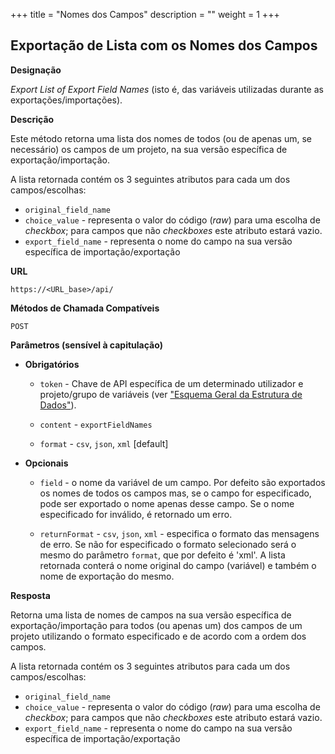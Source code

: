 +++
title = "Nomes dos Campos"
description = ""
weight = 1
+++

## <a name='ExportaodeListacomosNomesdosCampos'></a>Exportação de Lista com os Nomes dos Campos

**Designação**

*Export List of Export Field Names* (isto é, das variáveis utilizadas durante as exportações/importações).

**Descrição**

Este método retorna uma lista dos nomes de todos (ou de apenas um, se necessário) os campos de um projeto, na sua versão específica de exportação/importação.

A lista retornada contém os 3 seguintes atributos para cada um dos campos/escolhas:

- `original_field_name` 
- `choice_value` - representa o valor do código (*raw*) para uma escolha de *checkbox*; para campos que não *checkboxes* este atributo estará vazio.
- `export_field_name` - representa o nome do campo na sua versão específica de importação/exportação

**URL**

    https://<URL_base>/api/

**Métodos de Chamada Compatíveis**

`POST`

**Parâmetros (sensível à capitulação)**

- **Obrigatórios**

  - `token` - Chave de API específica de um determinado  utilizador e projeto/grupo de variáveis (ver ["Esquema Geral da Estrutura de Dados"](../../05esquema-dados/)).

  - `content` - `exportFieldNames`

  - `format` - `csv`, `json`, `xml` [default]

- **Opcionais**

  - `field` - o nome da variável de um campo. Por defeito são exportados os nomes de todos os campos mas, se o campo for especificado, pode ser exportado o nome apenas desse campo. Se o nome especificado for inválido, é retornado um erro.

  - `returnFormat` - `csv`, `json`, `xml` - especifica o formato das mensagens de erro. Se não for especificado o formato selecionado será o mesmo do parâmetro `format`, que por defeito é 'xml'. A lista retornada conterá o nome original do campo (variável) e também o nome de exportação do mesmo.

**Resposta**

Retorna uma lista de nomes de campos na sua versão específica de exportação/importação para todos (ou apenas um) dos campos de um projeto utilizando o formato especificado e de acordo com a ordem dos campos.

A lista retornada contém os 3 seguintes atributos para cada um dos campos/escolhas:

- `original_field_name` 
- `choice_value` - representa o valor do código (*raw*) para uma escolha de *checkbox*; para campos que não *checkboxes* este atributo estará vazio.
- `export_field_name` - representa o nome do campo na sua versão específica de importação/exportação